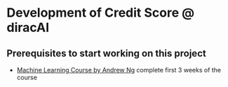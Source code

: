 # Development of Credit Score @ diracAI


## Prerequisites to start working on this project

  - [Machine Learning Course by Andrew Ng](https://www.coursera.org/learn/machine-learning)
     complete first 3 weeks of the course
